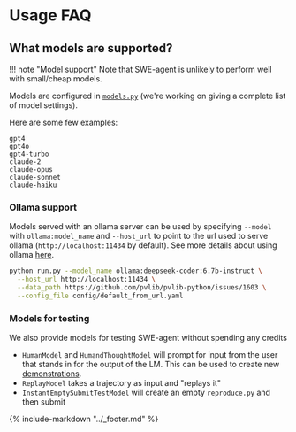 # Usage FAQ

## What models are supported?

!!! note "Model support"
    Note that SWE-agent is unlikely to perform well with small/cheap models.

Models are configured in [`models.py`](https://github.com/princeton-nlp/SWE-agent/blob/main/sweagent/agent/models.py) (we're working on giving a complete list of model settings).

Here are some few examples:

```
gpt4
gpt4o
gpt4-turbo
claude-2
claude-opus
claude-sonnet
claude-haiku
```

### Ollama support

Models served with an ollama server can be used by specifying `--model` with `ollama:model_name` and `--host_url` to point to the url used to serve ollama (`http://localhost:11434` by default). See more details about using ollama [here](https://github.com/ollama/ollama/tree/main/docs).

```bash
python run.py --model_name ollama:deepseek-coder:6.7b-instruct \
  --host_url http://localhost:11434 \
  --data_path https://github.com/pvlib/pvlib-python/issues/1603 \
  --config_file config/default_from_url.yaml
```

### Models for testing

We also provide models for testing SWE-agent without spending any credits

* `HumanModel` and `HumandThoughtModel` will prompt for input from the user that stands in for the output of the LM. This can be used to create new [demonstrations](../config/demonstrations.md#manual).
* `ReplayModel` takes a trajectory as input and "replays it"
* `InstantEmptySubmitTestModel` will create an empty `reproduce.py` and then submit

{% include-markdown "../_footer.md" %}
